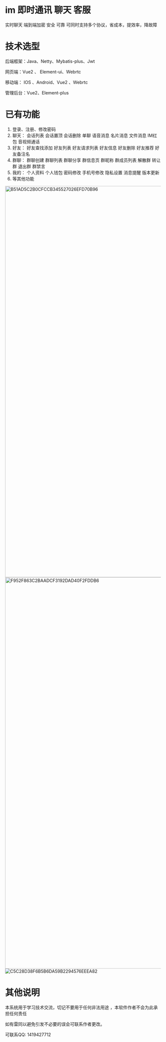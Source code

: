 # im 即时通讯 聊天 客服
实时聊天 端到端加密 安全 可靠 可同时支持多个协议，省成本，提效率，降故障

# 技术选型

后端框架：Java、Netty、Mybatis-plus、Jwt

网页端：Vue2 、 Element-ui、Webrtc

移动端： IOS 、Android、Vue2 、Webrtc

管理后台：Vue2、Element-plus


# 已有功能
1. 登录、注册、修改密码
2. 聊天： 会话列表 会话置顶 会话删除 单聊 语音消息 名片消息 文件消息 IM红包 音视频通话
3. 好友： 好友查找添加 好友列表 好友请求列表 好友信息 好友删除 好友推荐 好友备注名
4. 群聊： 群聊创建 群聊列表 群聊分享 群信息页 群昵称 群成员列表 解散群 转让群 退出群 群禁言
5. 我的： 个人资料 个人钱包 密码修改 手机号修改 隐私设置 消息提醒 版本更新
6. 等其他功能


<img width="585" height="1266" alt="B51AD5C2B0CFCCB345527026EFD70B96" src="https://github.com/user-attachments/assets/cb2e664a-ba9f-4229-8899-b2c446b40931" /> <img width="585" height="1266" alt="F952F863C2BAADCF3192DAD40F2FDDB6" src="https://github.com/user-attachments/assets/b61a7cbf-ce4a-4448-b456-a2550c9889de" /> ![C5C28D38F6B5B6DA59B2294576EEEA82](https://github.com/user-attachments/assets/f61648a2-f281-4fe2-9f4e-80987cb72e4c)

# 其他说明
本系统用于学习技术交流，切记不要用于任何非法用途 ，本软件作者不会为此承担任何责任

如有雷同以避免引发不必要的误会可联系作者更改。

可联系QQ: 1419427712
